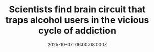 ---
title: "Scientists find brain circuit that traps alcohol users in the vicious cycle of addiction"
date: 2025-10-07T06:00:08.000Z
category: Health
externalLink: "https://www.sciencedaily.com/releases/2025/10/251006051124.htm"
image: ""
excerpt: "Addiction often isn’t about chasing pleasure—it’s about escaping pain. Researchers at Scripps Research have discovered that a tiny brain region called the paraventricular nucleus of the thalamus (PVT) becomes hyperactive when animals learn that alcohol eases the agony of withdrawal. This circuit helps explain why people relapse: their brains learn that alcohol brings relief from stress and anxiety.…"
---